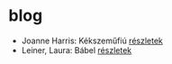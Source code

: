 # blog

- Joanne Harris: Kékszeműfiú [részletek](_details/%7Bopf.creator%7D.md#id_1117)
- Leiner, Laura: Bábel [részletek](_details/%7Bopf.creator%7D.md#id_644)